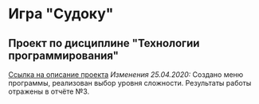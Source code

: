 # Игра "Судоку"
## Проект по дисциплине "Технологии программирования"
[Ссылка на описание проекта](https://docs.google.com/document/d/1XDwaTwCDUf_zAdRvCCyIHLIR9RDdmvpO21DqTUI576I/edit?ts=5e91c479)
*Изменения 25.04.2020:* Создано меню программы, реализован выбор уровня сложности. Результаты работы отражены в отчёте №3.
